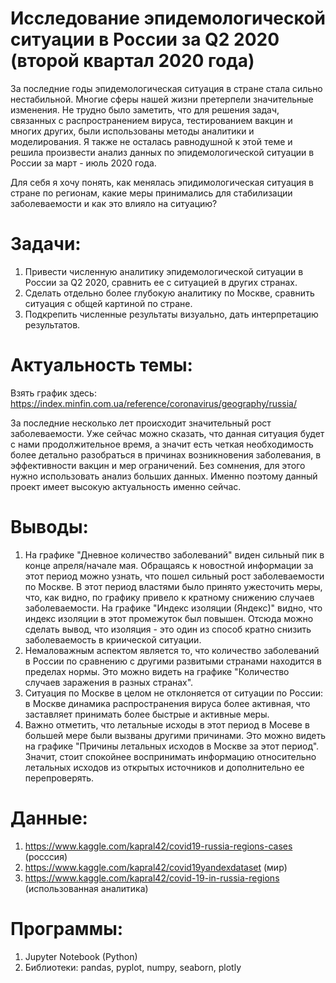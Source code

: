 # Исследование эпидемологической ситуации в России за Q2 2020 (второй квартал 2020 года)
За последние годы эпидемологическая ситуация в стране стала сильно нестабильной. Многие сферы нашей жизни претерпели значительные изменения. Не трудно было заметить, что для решения задач, связанных с распространением вируса, тестированием вакцин и многих других, были использованы методы аналитики и моделирования. Я также не осталась равнодушной к этой теме и решила произвести анализ данных по эпидемологической ситуации в России за март - июль 2020 года. 

Для себя я хочу понять, как менялась эпидимологическая ситуация в стране по регионам, какие меры принимались для стабилизации заболеваемости и как это влияло на ситуацию?

# Задачи:
1. Привести численную аналитику эпидемологической ситуации в России за Q2 2020, сравнить ее с ситуацией в других странах.
2. Сделать отдельно более глубокую аналитику по Москве, сравнить ситуация с общей картиной по стране.
3. Подкрепить численные результаты визуально, дать интерпретацию результатов.

# Актуальность темы:
Взять график здесь: https://index.minfin.com.ua/reference/coronavirus/geography/russia/ 

За последние несколько лет происходит значительный рост заболеваемости. Уже сейчас можно сказать, что данная ситуация будет с нами продолжительное время, а значит  есть четкая необходимость более детально разобраться в причинах возникновения заболевания, в эффективности вакцин и мер ограничений. Без сомнения, для этого нужно использовать анализ больших данных. Именно поэтому данный проект имеет высокую актуальность именно сейчас. 

# Выводы:
1. На графике "Дневное количество заболеваний" виден сильный пик в конце апреля/начале мая. Обращаясь к новостной информации за этот период можно узнать, что пошел сильный рост заболеваемости по Москве. В этот период властями было принято ужесточить меры, что, как видно, по графику привело к кратному снижению случаев заболеваемости. На графике "Индекс изоляции (Яндекс)" видно, что индекс изоляции в этот промежуток был повышен. Отсюда можно сделать вывод, что изоляция - это один из способ кратно снизить заболеваемость в криической ситуации. 
2. Немаловажным аспектом является то, что количество заболеваний в России по сравнению с другими развитыми странами находится в пределах нормы. Это можно видеть на графике "Количество случаев заражения в разных странах". 
3. Ситуация по Москве в целом не отклоняется от ситуации по России: в Москве динамика распространения вируса более активная, что заставляет принимать более быстрые и активные меры.
4. Важно отметить, что летальные исходы в этот период в Мосеве в большей мере были вызваны другими причинами. Это можно видеть на графике "Причины летальных исходов в Москве за этот период". Значит, стоит спокойнее воспринимать информацию относительно летальных исходов из открытых источников и дополнительно ее перепроверять.

# Данные: 

1. https://www.kaggle.com/kapral42/covid19-russia-regions-cases (росссия)
2. https://www.kaggle.com/kapral42/covid19yandexdataset (мир)
3. https://www.kaggle.com/kapral42/covid-19-in-russia-regions (использованная аналитика)

# Программы:
1. Jupyter Notebook (Python)
2. Библиотеки: pandas, pyplot, numpy, seaborn, plotly
